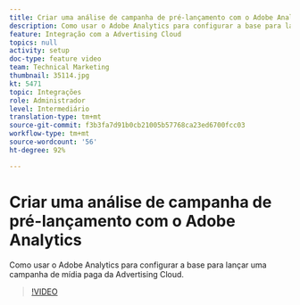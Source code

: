 ```yaml
---
title: Criar uma análise de campanha de pré-lançamento com o Adobe Analytics
description: Como usar o Adobe Analytics para configurar a base para lançar uma campanha de mídia paga da Advertising Cloud.
feature: Integração com a Advertising Cloud
topics: null
activity: setup
doc-type: feature video
team: Technical Marketing
thumbnail: 35114.jpg
kt: 5471
topic: Integrações
role: Administrador
level: Intermediário
translation-type: tm+mt
source-git-commit: f3b3fa7d91b0cb21005b57768ca23ed6700fcc03
workflow-type: tm+mt
source-wordcount: '56'
ht-degree: 92%

---
```



# Criar uma análise de campanha de pré-lançamento com o Adobe Analytics

Como usar o Adobe Analytics para configurar a base para lançar uma campanha de mídia paga da Advertising Cloud.

>[!VIDEO](https://video.tv.adobe.com/v/35114/?quality=12&learn=on)
